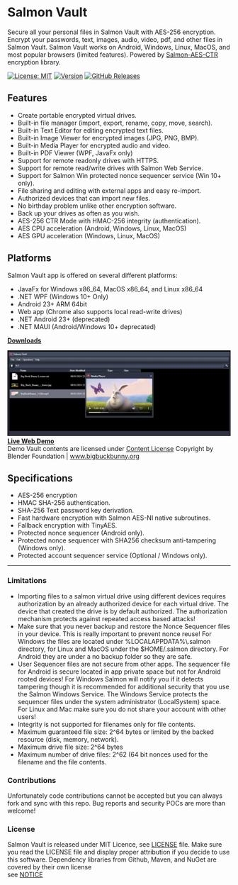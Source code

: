 # Salmon Vault
Secure all your personal files in Salmon Vault with AES-256 encryption.  
Encrypt your passwords, text, images, audio, video, pdf, and other files in Salmon Vault.
Salmon Vault works on Android, Windows, Linux, MacOS, and most popular browsers (limited features). Powered by [Salmon-AES-CTR](https://github.com/mku11/Salmon-AES-CTR) encryption library.

[![License: MIT](https://img.shields.io/github/license/mku11/Salmon-Vault.svg)](LICENSE)
[![Version](https://img.shields.io/badge/version-3.0.0-blue)](https://mku11.github.io/Salmon-Vault/downloads.html)
[![GitHub Releases](https://img.shields.io/github/downloads/mku11/Salmon-Vault/latest/total?logo=github)](https://github.com/mku11/Salmon-Vault/releases)


## Features
* Create portable encrypted virtual drives.
* Built-in file manager (import, export, rename, copy, move, search).
* Built-in Text Editor for editing encrypted text files.
* Built-in Image Viewer for encrypted images (JPG, PNG, BMP).
* Built-in Media Player for encrypted audio and video.
* Built-in PDF Viewer (WPF, JavaFx only)
* Support for remote readonly drives with HTTPS.
* Support for remote read/write drives with Salmon Web Service.
* Support for Salmon Win protected nonce sequencer service (Win 10+ only).
* File sharing and editing with external apps and easy re-import.
* Authorized devices that can import new files.
* No birthday problem unlike other encryption software.
* Back up your drives as often as you wish.
* AES-256 CTR Mode with HMAC-256 integrity (authentication).
* AES CPU acceleration (Android, Windows, Linux, MacOS)
* AES GPU acceleration (Windows, Linux, MacOS)

## Platforms
Salmon Vault app is offered on several different platforms:  
* JavaFx for Windows x86_64, MacOS x86_64, and Linux x86_64  
* .NET WPF (Windows 10+ Only)  
* Android 23+ ARM 64bit  
* Web app (Chrome also supports local read-write drives)  
* .NET Android 23+ (deprecated)  
* .NET MAUI (Android/Windows 10+ deprecated)  

[**Downloads**](https://mku11.github.io/Salmon-Vault/downloads.html)

![alt text](https://github.com/mku11/Salmon-Vault/blob/main/screenshots/Screenshot.png)  
[**Live Web Demo**](https://mku11.github.io/Salmon-Vault/demo.html)    
Demo Vault contents are licensed under [Content License](https://mku11.github.io/Salmon-Vault/vault/content_license.txt) Copyright by Blender Foundation | www.bigbuckbunny.org  

## Specifications
* AES-256 encryption 
* HMAC SHA-256 authentication.
* SHA-256 Text password key derivation.
* Fast hardware encryption with Salmon AES-NI native subroutines.
* Fallback encryption with TinyAES.
* Protected nonce sequencer (Android only).
* Protected nonce sequencer with SHA256 checksum anti-tampering (Windows only).
* Protected account sequencer service (Optional / Windows only).

---

### Limitations
* Importing files to a salmon virtual drive using different devices requires authorization by an already authorized device for each  virtual drive. The device that created the drive is by default authorized. The authorization mechanism protects against repeated access based attacks!
* Make sure that you never backup and restore the Nonce Sequencer files in your device. This is really important to prevent nonce reuse! For Windows the files are located under %LOCALAPPDATA%\\.salmon directory, for Linux and MacOS under the $HOME/.salmon directory. For Android they are under a no backup folder so they are safe.
* User Sequencer files are not secure from other apps. The sequencer file for Android is secure located in app private space but not for Android rooted devices! For Windows Salmon will notify you if it detects tampering though it is recommended for additional security that you use the Salmon Windows Service. The Windows Service protects the sequencer files under the system administrator (LocalSystem) space. For Linux and Mac make sure you do not share your account with other users!
* Integrity is not supported for filenames only for file contents.
* Maximum guaranteed file size: 2^64 bytes or limited by the backed resource (disk, memory, network).
* Maximum drive file size: 2^64 bytes
* Maximum number of drive files: 2^62 (64 bit nonces used for the filename and the file contents.

### Contributions
Unfortunately code contributions cannot be accepted but you can always fork and sync with this repo. Bug reports and security POCs are more than welcome!  
  
### License
Salmon Vault is released under MIT Licence, see [LICENSE](https://github.com/mku11/Salmon-Vault/blob/main/LICENSE) file.
Make sure you read the LICENSE file and display proper attribution if you decide to use this software.
Dependency libraries from Github, Maven, and NuGet are covered by their own license  
see [NOTICE](https://github.com/mku11/Salmon-Vault/blob/main/NOTICE)  
